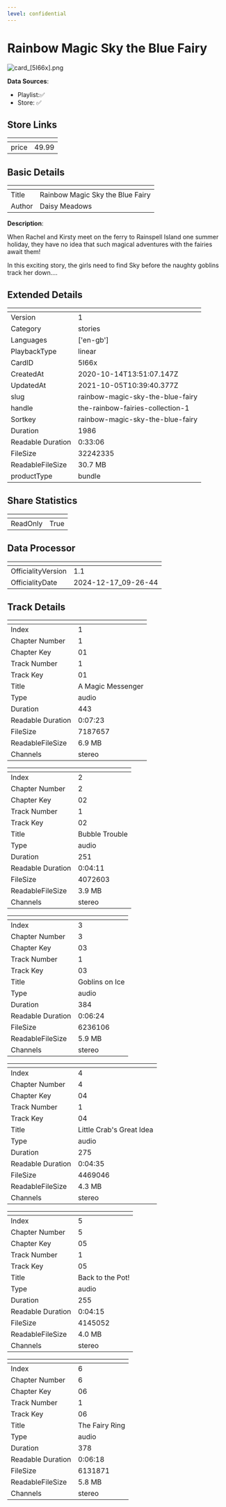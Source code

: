 ```yaml
---
level: confidential
---
```

# Rainbow Magic Sky the Blue Fairy

![card_[5I66x].png](../../img/cards/card_[5I66x].png)

**Data Sources**: 

- Playlist:✅
- Store: ✅


## Store Links

| <!-- --> | <!-- --> |
| - | - |
| price | 49.99 |


## Basic Details

| <!-- --> | <!-- --> |
| - | - |
| Title | Rainbow Magic Sky the Blue Fairy |
| Author | Daisy Meadows |

**Description**:

When Rachel and Kirsty meet on the ferry to Rainspell Island one summer holiday, they have no idea that such magical adventures with the fairies await them!

In this exciting story, the girls need to find Sky before the naughty goblins track her down....


## Extended Details

| <!-- --> | <!-- --> |
| - | - |
| Version | 1 |
| Category | stories |
| Languages | ['en-gb'] |
| PlaybackType | linear |
| CardID | 5I66x |
| CreatedAt | 2020-10-14T13:51:07.147Z |
| UpdatedAt | 2021-10-05T10:39:40.377Z |
| slug | rainbow-magic-sky-the-blue-fairy |
| handle | the-rainbow-fairies-collection-1 |
| Sortkey | rainbow-magic-sky-the-blue-fairy |
| Duration | 1986 |
| Readable Duration | 0:33:06 |
| FileSize | 32242335 |
| ReadableFileSize | 30.7 MB |
| productType | bundle |


## Share Statistics

| <!-- --> | <!-- --> |
| - | - |
| ReadOnly | True |


## Data Processor

| <!-- --> | <!-- --> |
| - | - |
| OfficialityVersion | 1.1
| OfficialityDate | 2024-12-17_09-26-44


## Track Details

| <!-- --> | <!-- --> |
| - | - |
| Index | 1 |
| Chapter Number | 1 |
| Chapter Key | 01 |
| Track Number | 1 |
| Track Key | 01 |
| Title | A Magic Messenger |
| Type | audio |
| Duration | 443 |
| Readable Duration | 0:07:23 |
| FileSize | 7187657 |
| ReadableFileSize | 6.9 MB |
| Channels | stereo |

| <!-- --> | <!-- --> |
| - | - |
| Index | 2 |
| Chapter Number | 2 |
| Chapter Key | 02 |
| Track Number | 1 |
| Track Key | 02 |
| Title | Bubble Trouble |
| Type | audio |
| Duration | 251 |
| Readable Duration | 0:04:11 |
| FileSize | 4072603 |
| ReadableFileSize | 3.9 MB |
| Channels | stereo |

| <!-- --> | <!-- --> |
| - | - |
| Index | 3 |
| Chapter Number | 3 |
| Chapter Key | 03 |
| Track Number | 1 |
| Track Key | 03 |
| Title | Goblins on Ice |
| Type | audio |
| Duration | 384 |
| Readable Duration | 0:06:24 |
| FileSize | 6236106 |
| ReadableFileSize | 5.9 MB |
| Channels | stereo |

| <!-- --> | <!-- --> |
| - | - |
| Index | 4 |
| Chapter Number | 4 |
| Chapter Key | 04 |
| Track Number | 1 |
| Track Key | 04 |
| Title | Little Crab's Great Idea |
| Type | audio |
| Duration | 275 |
| Readable Duration | 0:04:35 |
| FileSize | 4469046 |
| ReadableFileSize | 4.3 MB |
| Channels | stereo |

| <!-- --> | <!-- --> |
| - | - |
| Index | 5 |
| Chapter Number | 5 |
| Chapter Key | 05 |
| Track Number | 1 |
| Track Key | 05 |
| Title | Back to the Pot! |
| Type | audio |
| Duration | 255 |
| Readable Duration | 0:04:15 |
| FileSize | 4145052 |
| ReadableFileSize | 4.0 MB |
| Channels | stereo |

| <!-- --> | <!-- --> |
| - | - |
| Index | 6 |
| Chapter Number | 6 |
| Chapter Key | 06 |
| Track Number | 1 |
| Track Key | 06 |
| Title | The Fairy Ring |
| Type | audio |
| Duration | 378 |
| Readable Duration | 0:06:18 |
| FileSize | 6131871 |
| ReadableFileSize | 5.8 MB |
| Channels | stereo |

